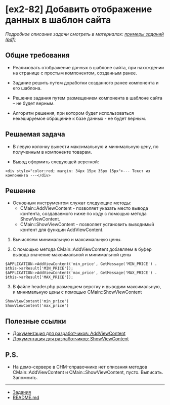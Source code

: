 # [ex2-82] Добавить отображение данных в шаблон сайта

*Подробное описание задачи смотреть в материалах: [примеры заданий (pdf)](../pubinfo/Ex2AllType.pdf)*

## Общие требования 

* Реализовать отображение данных в шаблоне сайта, при нахождении на странице с простым компонентом, созданным ранее.

* Задание решить путем доработки созданного ранее компонента и его шаблона.

* Решение задания путем размещением компонента в шаблоне сайта – не будет верным.

* Алгоритм решения, при котором будет использоваться некэшируемое обращение к базе данных - не будет верным.

## Решаемая задача

* В левую колонку вынести максимальную и минимальную цену, по полученным в компоненте товарам.

* Вывод оформить следующей версткой: 
```
<div style="color:red; margin: 34px 15px 35px 15px">--- Текст из компонента ---</div>
```

## Решение

* Основным инструментом служат следующие методы:
    * CMain::AddViewContent - позволяет указать место вывода контента, создаваемого ниже по коду с помощью метода ShowViewContent.
    * CMain::ShowViewContent - позволяет установить выводимый контент для функции AddViewContent.

1) Вычисляем минимальную и максимальную цены.

2) С помощью метода CMain::AddViewContent добавляем в буфер вывода значение максимальной и минимальной цены
```
$APPLICATION->AddViewContent('min_price', GetMessage('MIN_PRICE') . $this->arResult['MIN_PRICE']);
$APPLICATION->AddViewContent('max_price', GetMessage('MAX_PRICE') . $this->arResult['MAX_PRICE']);
```   

3) В файле header.php размещаем верстку и выводим максимальную, и минимальную цены с помощью CMain::ShowViewContent
```
ShowViewContent('min_price')
ShowViewContent('max_price')
```

## Полезные ссылки

* [Документация для разработчиков: AddViewContent](https://dev.1c-bitrix.ru/api_help/main/reference/cmain/addviewcontent.php)
* [Документация для разработчиков: ShowViewContent](https://dev.1c-bitrix.ru/api_help/main/reference/cmain/showviewcontent.php)

## P.S.

* На демо-сервере в CHM-справочнике нет описания методов CMain::AddViewContent и CMain::ShowViewContent, пусто. Выписать. Запомнить.

____
* [Задания](tasks.md)
* [README.md](../../README.md)